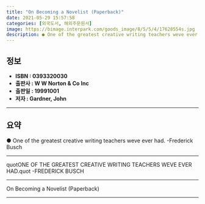 ```yaml
---
title: "On Becoming a Novelist (Paperback)"
date: 2021-05-29 15:57:58
categories: [외국도서, 해외주문원서]
image: https://bimage.interpark.com/goods_image/8/5/5/4/17628554s.jpg
description: ● One of the greatest creative writing teachers weve ever had. -Frederick Busch
---
```


## **정보**

- **ISBN : 0393320030**
- **출판사 : W W Norton & Co Inc**
- **출판일 : 19991001**
- **저자 : Gardner, John**

------



## **요약**

●  One of the greatest creative writing teachers weve ever had. -Frederick Busch

------

quotONE OF THE GREATEST CREATIVE WRITING TEACHERS WEVE EVER HAD.quot -FREDERICK BUSCH

------


On Becoming a Novelist (Paperback) 

------


